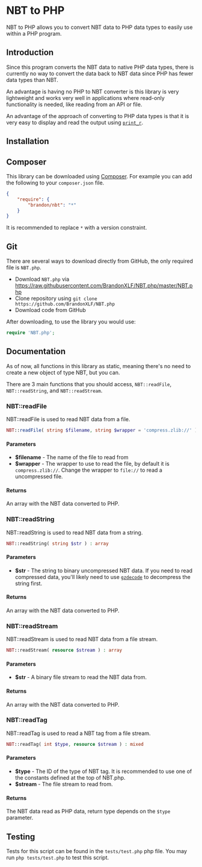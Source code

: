 # NBT to PHP

NBT to PHP allows you to convert NBT data to PHP data types to easily use within a PHP program.

## Introduction

Since this program converts the NBT data to native PHP data types, there is currently no way to convert the data back to NBT data since PHP has fewer data types than NBT.

An advantage is having no PHP to NBT converter is this library is very lightweight and works very well in applications where read-only functionality is needed, like reading from an API or file.

An advantage of the approach of converting to PHP data types is that it is very easy to display and read the output using [`print_r`](https://www.php.net/manual/en/function.print-r.php).

## Installation

## Composer

This library can be downloaded using [Composer](https://getcomposer.org/). For example you can add the following to your `composer.json` file.

```json
{
    "require": {
        "brandon/nbt": "*"
    }
}
```

It is recommended to replace `*` with a version constraint.

## Git

There are several ways to download directly from GitHub, the only required file is `NBT.php`.

- Download `NBT.php` via https://raw.githubusercontent.com/BrandonXLF/NBT.php/master/NBT.php
- Clone repository using `git clone https://github.com/BrandonXLF/NBT.php`
- Download code from GitHub

After downloading, to use the library you would use:
```php
require 'NBT.php';
```

## Documentation

As of now, all functions in this library as static, meaning there's no need to create a new object of type NBT, but you can.

There are 3 main functions that you should access, `NBT::readFile`, `NBT::readString`, and `NBT::readStream`.

### NBT::readFile

NBT::readFile is used to read NBT data from a file.

```php
NBT::readFile( string $filename, string $wrapper = 'compress.zlib://' ) : array
```

#### Parameters

* **$filename** - The name of the file to read from
* **$wrapper** - The wrapper to use to read the file, by default it is `compress.zlib://`. Change the wrapper to `file://` to  read a uncompressed file.

#### Returns

An array with the NBT data converted to PHP.

### NBT::readString

NBT::readString is used to read NBT data from a string.

```php
NBT::readString( string $str ) : array
```

#### Parameters

* **$str** - The string to binary uncompressed NBT data. If you need to read compressed data, you'll likely need to use [`gzdecode`](https://www.php.net/manual/en/function.gzdecode) to decompress the string first.

#### Returns

An array with the NBT data converted to PHP.

### NBT::readStream

NBT::readStream is used to read NBT data from a file stream.

```php
NBT::readStream( resource $stream ) : array
```

#### Parameters

* **$str** - A binary
 file stream to read the NBT data from.

#### Returns

An array with the NBT data converted to PHP.

### NBT::readTag

NBT::readTag is used to read a NBT tag from a file stream.

```php
NBT::readTag( int $type, resource $stream ) : mixed
```

#### Parameters

* **$type** - The ID of the type of NBT tag. It is recommended to use one of the constants defined at the top of NBT.php.
* **$stream** - The file stream to read from.

#### Returns

The NBT data read as PHP data, return type depends on the `$type` parameter.

## Testing

Tests for this script can be found in the `tests/test.php` php file. You may run `php tests/test.php` to test this script.